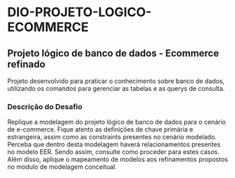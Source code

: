 # DIO-PROJETO-LOGICO-ECOMMERCE

## Projeto lógico de banco de dados - Ecommerce refinado

Projeto desenvolvido para praticar o conhecimento sobre banco de dados, utilizando os comandos para gerenciar as tabelas e as querys de consulta.

### Descrição do Desafio
Replique a modelagem do projeto lógico de banco de dados para o cenário de e-commerce. Fique atento as definições de chave primária e estrangeira, assim como as constraints presentes no cenário modelado. Perceba que dentro desta modelagem haverá relacionamentos presentes no modelo EER. Sendo assim, consulte como proceder para estes casos. Além disso, aplique o mapeamento de modelos aos refinamentos propostos no módulo de modelagem conceitual.
